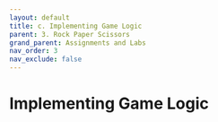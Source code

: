 ```yaml
---
layout: default
title: c. Implementing Game Logic
parent: 3. Rock Paper Scissors
grand_parent: Assignments and Labs
nav_order: 3
nav_exclude: false
---
```

# Implementing Game Logic



